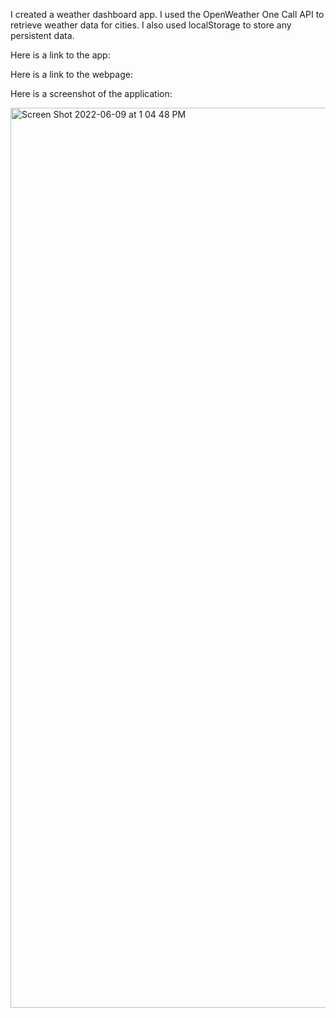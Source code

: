  I created a weather dashboard app. I used the OpenWeather One Call API to retrieve weather data for cities. I also used localStorage to store any persistent data.

 Here is a link to the app:


 Here is a link to the webpage:



Here is a screenshot of the application:

<img width="1440" alt="Screen Shot 2022-06-09 at 1 04 48 PM" src="https://user-images.githubusercontent.com/100814403/172907135-2c27ccdf-5f8b-49ea-8473-aeb79e6874bc.png">
